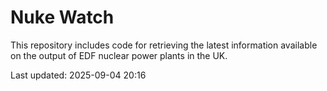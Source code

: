 # Nuke Watch

This repository includes code for retrieving the latest information available on the output of EDF nuclear power plants in the UK.

Last updated: 2025-09-04 20:16